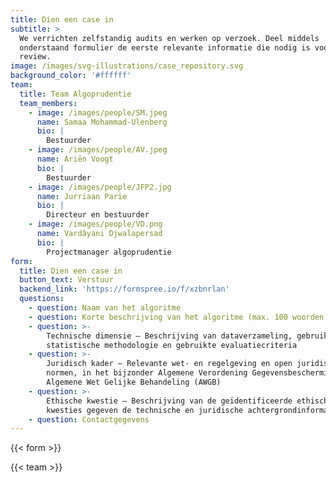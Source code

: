 ```yaml
---
title: Dien een case in
subtitle: >
  We verrichten zelfstandig audits en werken op verzoek. Deel middels
  onderstaand formulier de eerste relevante informatie die nodig is voor een
  review.
image: /images/svg-illustrations/case_repository.svg
background_color: '#ffffff'
team:
  title: Team Algoprudentie
  team_members:
    - image: /images/people/SM.jpeg
      name: Samaa Mohammad-Ulenberg
      bio: |
        Bestuurder
    - image: /images/people/AV.jpeg
      name: Ariën Voogt
      bio: |
        Bestuurder
    - image: /images/people/JFP2.jpg
      name: Jurriaan Parie
      bio: |
        Directeur en bestuurder
    - image: /images/people/VD.png
      name: Vardâyani Djwalapersad
      bio: |
        Projectmanager algoprudentie
form:
  title: Dien een case in
  button_text: Verstuur
  backend_link: 'https://formspree.io/f/xzbnrlan'
  questions:
    - question: Naam van het algoritme
    - question: Korte beschrijving van het algoritme (max. 100 woorden)
    - question: >-
        Technische dimensie – Beschrijving van dataverzameling, gebruikte
        statistische methodologie en gebruikte evaluatiecriteria
    - question: >-
        Juridisch kader – Relevante wet- en regelgeving en open juridische
        normen, in het bijzonder Algemene Verordening Gegevensbescherming, de
        Algemene Wet Gelijke Behandeling (AWGB)
    - question: >-
        Ethische kwestie – Beschrijving van de geïdentificeerde ethische
        kwesties gegeven de technische en juridische achtergrondinformatie
    - question: Contactgegevens
---
```


{{< form >}}

{{< team >}}
